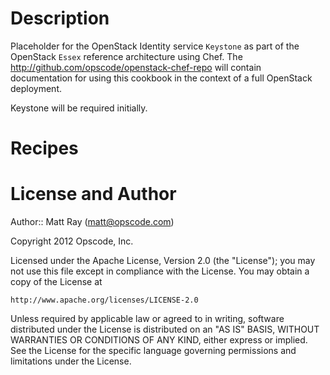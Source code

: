 Description
===========
Placeholder for the OpenStack Identity service `Keystone` as part of the OpenStack `Essex` reference architecture using Chef. The http://github.com/opscode/openstack-chef-repo will contain documentation for using this cookbook in the context of a full OpenStack deployment.

Keystone will be required initially.

Recipes
=======

License and Author
==================

Author:: Matt Ray (<matt@opscode.com>)

Copyright 2012 Opscode, Inc.

Licensed under the Apache License, Version 2.0 (the "License");
you may not use this file except in compliance with the License.
You may obtain a copy of the License at

    http://www.apache.org/licenses/LICENSE-2.0

Unless required by applicable law or agreed to in writing, software
distributed under the License is distributed on an "AS IS" BASIS,
WITHOUT WARRANTIES OR CONDITIONS OF ANY KIND, either express or implied.
See the License for the specific language governing permissions and
limitations under the License.

